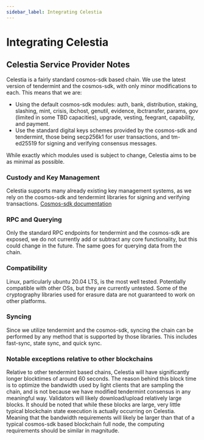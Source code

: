 ```yaml
---
sidebar_label: Integrating Celestia
---
```


# Integrating Celestia

## Celestia Service Provider Notes

Celestia is a fairly standard cosmos-sdk based chain. We use the latest version
of tendermint and the cosmos-sdk, with only minor modifications to each. This
means that we are:

- Using the default cosmos-sdk modules: auth, bank, distribution, staking,
slashing, mint, crisis, ibchost, genutil, evidence, ibctransfer, params, gov
(limited in some TBD capacities), upgrade, vesting, feegrant, capability, and
payment.
- Use the standard digital keys schemes provided by the cosmos-sdk and
tendermint, those being secp256k1 for user transactions, and tm-ed25519 for
signing and verifying consensus messages.

While exactly which modules used is subject to change, Celestia aims to be as
minimal as possible.

### Custody and Key Management

Celestia supports many already existing key management systems, as we rely on
the cosmos-sdk and tendermint libraries for signing and verifying transactions.
[Cosmos-sdk documentation](https://docs.cosmos.network/master/basics/accounts.html#keys-accounts-addresses-and-signatures)

### RPC and Querying

Only the standard RPC endpoints for tendermint and the cosmos-sdk are exposed,
we do not currently add or subtract any core functionality, but this could
change in the future. The same goes for querying data from the chain.

### Compatibility

Linux, particularly ubuntu 20.04 LTS, is the most well tested. Potentially
compatible with other OSs, but they are currently untested. Some of the
cryptography libraries used for erasure data are not guaranteed to work on
other platforms.

### Syncing

Since we utilize tendermint and the cosmos-sdk, syncing the chain can be
performed by any method that is supported by those libraries. This includes
fast-sync, state sync, and quick sync.

### Notable exceptions relative to other blockchains

Relative to other tendermint based chains, Celestia will have significantly
longer blocktimes of around 60 seconds. The reason behind this block time is to
optimize the bandwidth used by light clients that are sampling the chain, and
is not because we have modified tendermint consensus in any meaningful way.
Validators will likely download/upload relatively large blocks. It should be
noted that while these blocks are large, very little typical blockchain state
execution is actually occurring on Celestia. Meaning that the bandwidth
requirements will likely be larger than that of a typical cosmos-sdk based
blockchain full node, the computing requirements should be similar in
magnitude.
